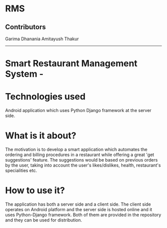 # RMS
Contributors
-----------------------

Garima Dhanania
Amitayush Thakur

-----------------------------

# Smart Restaurant Management System - 

# Technologies used
Android application which uses Python Django framework at the server side.

# What is it about?

The motivation is to develop a smart application which automates the ordering and billing procedures in a restaurant while offering a great 'get suggestions' feature. The suggestions would be based on previous orders by the user, taking into account the user's likes/dislikes, health, restaurant's specialities etc.

# How to use it?

The application has both a server side and a client side. The client side operates on Android platform and the server side is hosted online and it uses Python-Django framework. Both of them are provided in the repository and they can be used for distribution.

